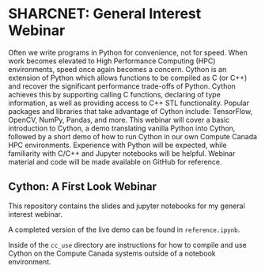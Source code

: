 # SHARCNET: General Interest Webinar

Often we write programs in Python for convenience, not for speed. When work becomes elevated to High Performance Computing (HPC) environments, speed once again becomes a concern. Cython is an extension of Python which allows functions to be compiled as C (or C++) and recover the significant performance trade-offs of Python. Cython achieves this by supporting calling C functions, declaring of type information, as well as providing access to C++ STL functionality. Popular packages and libraries that take advantage of Cython include: TensorFlow, OpenCV, NumPy, Pandas, and more. This webinar will cover a basic introduction to Cython, a demo translating vanilla Python into Cython, followed by a short demo of how to run Cython in our own Compute Canada HPC environments. Experience with Python will be expected, while familiarity with C/C++ and Jupyter notebooks will be helpful. Webinar material and code will be made available on GitHub for reference.

## Cython: A First Look Webinar

This repository contains the slides and jupyter notebooks for my general interest webinar.

A completed version of the live demo can be found in `reference.ipynb`.

Inside of the `cc_use` directory are instructions for how to compile and use Cython on the Compute Canada systems outside of a notebook environment.
